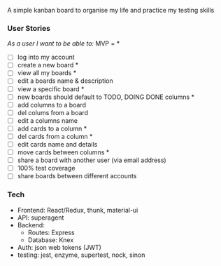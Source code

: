 A simple kanban board to organise my life and practice my testing skills

### User Stories

_As a user I want to be able to:_
MVP = \*

- [ ] log into my account
- [ ] create a new board \*
- [ ] view all my boards \*
- [ ] edit a boards name & description
- [ ] view a specific board \*
- [ ] new boards should default to TODO, DOING DONE columns \*
- [ ] add columns to a board
- [ ] del colums from a board
- [ ] edit a columns name
- [ ] add cards to a column \*
- [ ] del cards from a column \*
- [ ] edit cards name and details
- [ ] move cards between columns \*
- [ ] share a board with another user (via email address)
- [ ] 100% test coverage
- [ ] share boards between different accounts

### Tech

- Frontend: React/Redux, thunk, material-ui
- API: superagent
- Backend:
  - Routes: Express
  - Database: Knex
- Auth: json web tokens (JWT)
- testing: jest, enzyme, supertest, nock, sinon
